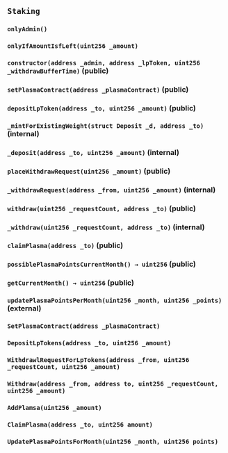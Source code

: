 ## `Staking`





### `onlyAdmin()`





### `onlyIfAmountIsfLeft(uint256 _amount)`






### `constructor(address _admin, address _lpToken, uint256 _withdrawBufferTime)` (public)





### `setPlasmaContract(address _plasmaContract)` (public)





### `depositLpToken(address _to, uint256 _amount)` (public)





### `_mintForExistingWeight(struct Deposit _d, address _to)` (internal)





### `_deposit(address _to, uint256 _amount)` (internal)





### `placeWithdrawRequest(uint256 _amount)` (public)





### `_withdrawRequest(address _from, uint256 _amount)` (internal)





### `withdraw(uint256 _requestCount, address _to)` (public)





### `_withdraw(uint256 _requestCount, address _to)` (internal)





### `claimPlasma(address _to)` (public)





### `possiblePlasmaPointsCurrentMonth() → uint256` (public)





### `getCurrentMonth() → uint256` (public)





### `updatePlasmaPointsPerMonth(uint256 _month, uint256 _points)` (external)






### `SetPlasmaContract(address _plasmaContract)`





### `DepositLpTokens(address _to, uint256 _amount)`





### `WithdrawlRequestForLpTokens(address _from, uint256 _requestCount, uint256 _amount)`





### `Withdraw(address _from, address to, uint256 _requestCount, uint256 _amount)`





### `AddPlamsa(uint256 _amount)`





### `ClaimPlasma(address _to, uint256 amount)`





### `UpdatePlasmaPointsForMonth(uint256 _month, uint256 points)`







